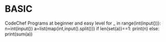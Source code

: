 # BASIC
CodeChef Programs at beginner and easy level
for _ in range(int(input())):
    n=int(input())
    a=list(map(int,input().split()))
    if len(set(a))==1:
        print(n)
    else:
        print(sum(a))
